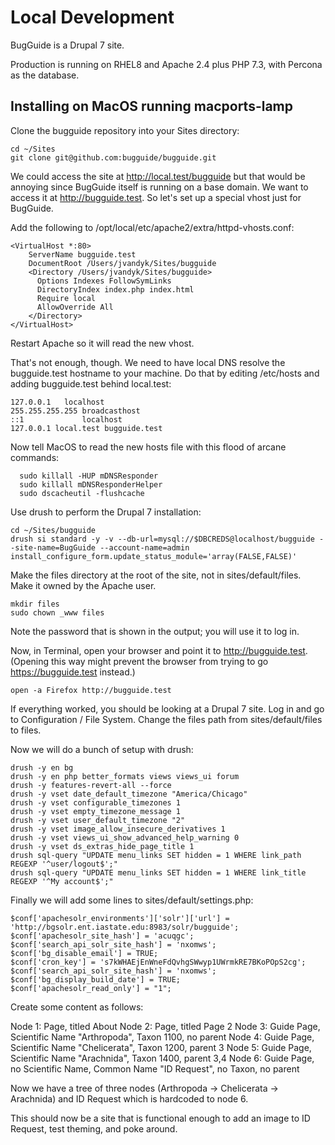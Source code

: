 # Local Development

BugGuide is a Drupal 7 site.

Production is running on RHEL8 and Apache 2.4 plus PHP 7.3, with Percona as the database.

## Installing on MacOS running macports-lamp

Clone the bugguide repository into your Sites directory:

```
cd ~/Sites
git clone git@github.com:bugguide/bugguide.git
```

We could access the site at http://local.test/bugguide but that would be annoying since BugGuide itself is running on a base domain. We want to access it at http://bugguide.test. So let's set up a special vhost just for BugGuide.

Add the following to /opt/local/etc/apache2/extra/httpd-vhosts.conf:

```
<VirtualHost *:80>
    ServerName bugguide.test
    DocumentRoot /Users/jvandyk/Sites/bugguide
    <Directory /Users/jvandyk/Sites/bugguide>
      Options Indexes FollowSymLinks
      DirectoryIndex index.php index.html
      Require local
      AllowOverride All
    </Directory>
</VirtualHost>
```

Restart Apache so it will read the new vhost.

That's not enough, though. We need to have local DNS resolve the bugguide.test hostname to your machine. Do that by editing /etc/hosts and adding bugguide.test behind local.test:

```
127.0.0.1	localhost
255.255.255.255	broadcasthost
::1             localhost
127.0.0.1 local.test bugguide.test
```

Now tell MacOS to read the new hosts file with this flood of arcane commands:

```
  sudo killall -HUP mDNSResponder
  sudo killall mDNSResponderHelper
  sudo dscacheutil -flushcache
```

Use drush to perform the Drupal 7 installation:

```
cd ~/Sites/bugguide
drush si standard -y -v --db-url=mysql://$DBCREDS@localhost/bugguide --site-name=BugGuide --account-name=admin install_configure_form.update_status_module='array(FALSE,FALSE)'
```

Make the files directory at the root of the site, not in sites/default/files. Make it owned by the Apache user.

```
mkdir files
sudo chown _www files
```

Note the password that is shown in the output; you will use it to log in.

Now, in Terminal, open your browser and point it to http://bugguide.test. (Opening this way might prevent the browser from trying to go https://bugguide.test instead.)

```
open -a Firefox http://bugguide.test
```

If everything worked, you should be looking at a Drupal 7 site. Log in and go to Configuration / File System. Change the files path from sites/default/files to files.

Now we will do a bunch of setup with drush:

```
drush -y en bg
drush -y en php better_formats views views_ui forum
drush -y features-revert-all --force
drush -y vset date_default_timezone "America/Chicago"
drush -y vset configurable_timezones 1
drush -y vset empty_timezone_message 1
drush -y vset user_default_timezone "2"
drush -y vset image_allow_insecure_derivatives 1
drush -y vset views_ui_show_advanced_help_warning 0
drush -y vset ds_extras_hide_page_title 1
drush sql-query "UPDATE menu_links SET hidden = 1 WHERE link_path REGEXP '^user/logout$';"
drush sql-query "UPDATE menu_links SET hidden = 1 WHERE link_title REGEXP '^My account$';"
```

Finally we will add some lines to sites/default/settings.php:

```
$conf['apachesolr_environments']['solr']['url'] = 'http://bgsolr.ent.iastate.edu:8983/solr/bugguide';
$conf['apachesolr_site_hash'] = 'acuqgc';
$conf['search_api_solr_site_hash'] = 'nxomws';
$conf['bg_disable_email'] = TRUE;
$conf['cron_key'] = 's7kWHAEjEnWneFdQvhgSWwyp1UWrmkRE7BKoPOpS2cg';
$conf['search_api_solr_site_hash'] = 'nxomws';
$conf['bg_display_build_date'] = TRUE;
$conf['apachesolr_read_only'] = "1";
```

Create some content as follows:

Node 1: Page, titled About
Node 2: Page, titled Page 2
Node 3: Guide Page, Scientific Name "Arthropoda", Taxon 1100, no parent
Node 4: Guide Page, Scientific Name "Chelicerata", Taxon 1200, parent 3
Node 5: Guide Page, Scientific Name "Arachnida", Taxon 1400, parent 3,4
Node 6: Guide Page, no Scientific Name, Common Name "ID Request", no Taxon, no parent

Now we have a tree of three nodes (Arthropoda -> Chelicerata -> Arachnida) and ID Request which is hardcoded to node 6.

This should now be a site that is functional enough to add an image to ID Request, test theming, and poke around.
